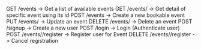 GET /events  -> Get a list of available events
GET /events/<id> -> Get detail of specific event using its id
POST /events -> Create a new bookable event
PUT /events/<id> -> Update an event
DELETE /events/<id> -> Delete an event
POST /signup -> Create a new user
POST /login -> Login (Authenticate user)
POST /events/<id>/register -> Register user for Event
DELETE /events/<id>/register -> Cancel registration
